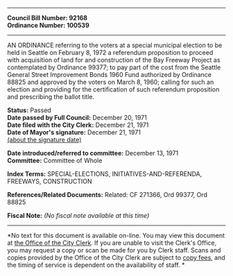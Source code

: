* * * * *  
  
**Council Bill Number: [](#h0)[](#h2)92168**   
**Ordinance Number: 100539**  
  
* * * * *  
  
AN ORDINANCE referring to the voters at a special municipal election to be held in Seattle on February 8, 1972 a referendum proposition to proceed with acquisition of land for and construction of the Bay Freeway Project as contemplated by Ordinance 99377; to pay part of the cost from the Seattle General Street Improvement Bonds 1960 Fund authorized by Ordinance 88825 and approved by the voters on March 8, 1960; calling for such an election and providing for the certification of such referendum proposition and prescribing the ballot title.  
  
**Status:** Passed   
**Date passed by Full Council:** December 20, 1971   
**Date filed with the City Clerk:** December 21, 1971   
**Date of Mayor's signature:** December 21, 1971   
[(about the signature date)](/~public/approvaldate.htm)   
  
  
**Date introduced/referred to committee:** December 13, 1971   
**Committee:** Committee of Whole   
  
**Index Terms:** SPECIAL-ELECTIONS, INITIATIVES-AND-REFERENDA, FREEWAYS, CONSTRUCTION  
  
**References/Related Documents:** Related: CF 271366, Ord 99377, Ord 88825  
  
**Fiscal Note:** *(No fiscal note available at this time)*  
  
* * * * *  
  
*No text for this document is available on-line. You may view this document at [the Office of the City Clerk](http://www.seattle.gov/leg/clerk/contactUs.htm). If you are unable to visit the Clerk's Office, you may request a copy or scan be made for you by Clerk staff. Scans and copies provided by the Office of the City Clerk are subject to [copy fees](http://clerk.seattle.gov/~public/clerkfees.htm), and the timing of service is dependent on the availability of staff. *  
  
  
